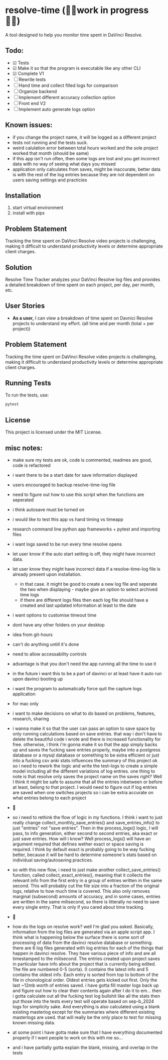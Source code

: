 # resolve-time (🧑‍💻work in progress🧑‍💻)
A tool designed to help you monitor time spent in DaVinci Resolve.

## Todo:
- ☑ Tests
- ☑ Make it so that the program is executable like any other CLI
- ☑ Complete V1
- ☐ Rewrite tests
- ☐ Hand time and collect filled logs for comparison
- ☐ Organize backend
- ☐ Implement different accuracy collection option
- ☐ Front end V2
- ☐ Implement auto generate logs option

## Known issues:
- if you change the project name, it will be logged as a different project
- tests not running and the tests suck.
- weird calulation error between total hours worked and the sole project worked that month (should be same)
- if this app isn't run often, then some logs are lost and you get incorrect data with no way of seeing what days you missed
- application only calculates from saves, might be inaccurate, better data is with the rest of the log entries because they are not dependent on users saving settings and practicies

## Installation

1. start virtual environment
2. install with pipx

## Problem Statement
Tracking the time spent on DaVinci Resolve video projects is challenging, making it difficult to understand productivity levels or determine appropriate client charges.

## Solution
Resolve Time Tracker analyzes your DaVinci Resolve log files and provides a detailed breakdown of time spent on each project, per day, per month, etc.

## User Stories
<!-- - **As a user,** I can provide my log file folder for analysis. -->
- **As a user,** I can view a breakdown of time spent on Davnici Resolve projects to understand my effort. (all time and per month (total + per project))
<!-- - **As a user,** I can view a heatmap graph showing total days spent editing to understand my consistency. -->

## Problem Statement
Tracking the time spent on DaVinci Resolve video projects is challenging, making it difficult to understand productivity levels or determine appropriate client charges.

## Running Tests
To run the tests, use:
```bash
pytest
```

## License
This project is licensed under the MIT License.

## misc notes:
- make sure my tests are ok, code is commented, readmes are good, code is refactored
- i want there to be a start date for save information displayed
- users encouraged to backup resolve-time-log file
- need to figure out how to use this script when the functions are seperated
- i think autosave must be turned on
- i would like to test this app vs hand timing vs timeapp
- research command line python app frameworks + pytest and importing files

- i want logs saved to be run every time resolve opens
- let user know if the auto start setting is off, they might have incorrect data.

- let user know they might have incorrect data if a resolve-time-log file is already present upon installation.
  - in that case. it might be good to create a new log file and seperate the two when displaying - maybe give an option to select archived time logs
  - if there are different logs files then each log file should have a created and last updated information at least to the date

- i want options to customise timeout time
- dont have any other folders on your desktop
- idea from git-hours
- can't do anything untill it's done
- need to allow accessability controls
- advantage is that you don't need the app running all the time to use it
- in the future i want this to be a part of davinci or at least have it auto run upon davinci booting up
- i want the program to automatically force quit the capture logs application
- for mac only
-  i want to make decisions on what to do based on problems, features, research, sharing
- i wanna make it so that the user can pass an option to save space by only running calculations based on save entries. that way i don't have to delete the beautiful code i wrote and there is increased functionality for free. otherwise, i think i'm gonna make it so that the app simply backs up and saves the fucking save entries properly, maybe into a postgress database or a mysql database or something to be extra efficient or just into a fucking csv
anki stats influences the summary of this project
ok so i need to rework the logic and write the test-logs to create a simple model including all the different variations of log entries. one thing to note is that resolve only saves the project name on the saves right? Well I think it might be safe to assume that all the entries inbetween or before at least, belong to that project. I would need to figure out if log entries are saved when one switches projects so i can be extra accurate on what entries belong to each project
- 🤙
- so i need to rethink the flow of logic in my functions. I think i want to just really change collect_monthly_save_entries() and save_entries_info() to just "entries" not "save entries". Then in the process_logs() logic, I will pass, to info generation, either second to second entries, aka exact or just save entries. How will i know? Well process_logs() will have an argument required that defines wether exact or space saving is required. I think by default exact is probably going to be way fucking better, because it will be hard to determine someone's stats based on individual saving/autosaving practices.
- so with this new flow, i need to just make another collect_save_entries() function, called collect_exact_entries(), meaning that it collects the relevant info from the first entry in a group of entries written in the same second. This will probably cut the file size into a fraction of the original logs, relative to how much time is covered. This also only removes marginal (subsecond) amounts of accuracy, and in some cases, entries are written in the same milisecond, so there is litterally no need to save every single entry. That is only if you cared about time tracking.
- 🤙
- how do the logs on resolve work? well I'm glad you asked. Basically, information from the log files are generated via an apple script app. I think what is happening below the surface there is some sort of processing of data from the davinci resolve database or something. there are 6 log files generated with log entries for each of the things that happen in davinci resolve. They have various piece of info and are all timestamped to the milisecond. The entries created upon project saves in particular have info about the project that is currently being edited. The file are numbered 0-5 (sorta). 0 contains the latest info and 5 contains the oldest info. Each entry is sorted from top to bottom of the file in chonological order. Oldest entries gets kicked out first. Only the last ~12mb worth of entries saved.
i have gotta fill master logs back up and figure out how to clear their contents again after I do it to em...
then i gotta calculate out all the fucking test log bullshit like all the stats then put those into the tests
every test will operate based on sep-b_2024 logs for simplicity sake. And everything is also calculated using a blank existing masterlog except for the summaries where different existing masterlogs are used. that will really be the only place to test for missing known missing data.
- at some point i have gotta make sure that I have everything documented properly if I want people to work on this with me so...
- and i have partially gotta explain the blank, missing, and overlap in the tests

